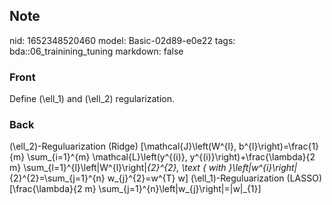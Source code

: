 ## Note
nid: 1652348520460
model: Basic-02d89-e0e22
tags: bda::06_trainining_tuning
markdown: false

### Front
Define \(\ell_1\) and \(\ell_2\) regularization.

### Back
\(\ell_2\)-Reguluarization (Ridge)
\[\mathcal{J}\left(W^{l}, b^{l}\right)=\frac{1}{m} \sum_{i=1}^{m} \mathcal{L}\left(y^{(i)}, y^{(i)}\right)+\frac{\lambda}{2 m} \sum_{l=1}^{l}\left\|W^{l}\right\|_{2}^{2}, \text { with }\left\|w^{i}\right\|_{2}^{2}=\sum_{j=1}^{n} w_{j}^{2}=w^{T} w\]
\(\ell_1\)-Reguluarization (LASSO)
\[\frac{\lambda}{2 m} \sum_{j=1}^{n}\left|w_{j}\right|=\|w\|_{1}\]
